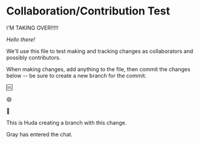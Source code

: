 # Collaboration/Contribution Test

I'M TAKING OVER!!!!!

*Hello there!*

We'll use this file to test making and tracking changes as collaborators and possibly contributors.

When making changes, add anything to the file, then commit the changes below -- be sure to create a new branch for the commit.

:cool:

:smile:

:dog:

This is Huda creating a branch with this change. 

Gray has entered the chat.
